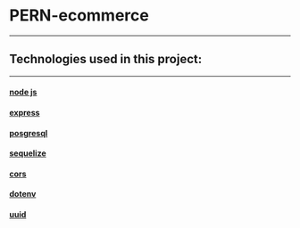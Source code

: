 # PERN-ecommerce
---
## Technologies used in this project:
---
#### [node js](https://www.npmjs.com/package/node)
#### [express](https://www.npmjs.com/package/express)
#### [posgresql](https://www.npmjs.com/package/pg)
#### [sequelize](https://www.npmjs.com/package/sequelize)
#### [cors](https://www.npmjs.com/package/cors)
#### [dotenv](https://www.npmjs.com/package/dotenv)
#### [uuid](https://www.npmjs.com/package/uuid)